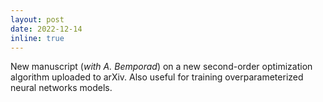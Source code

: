 ```yaml
---
layout: post
date: 2022-12-14
inline: true
---
```


New manuscript (_with_ <a style="text-decoration:none" href="http://cse.lab.imtlucca.it/~bemporad/" target="_blank">_A. Bemporad_</a>) on a new second-order optimization algorithm uploaded to <a style="text-decoration:none" href="https://arxiv.org/abs/2112.07344/" target="_blank">arXiv</a>. Also useful for training overparameterized neural networks models.
